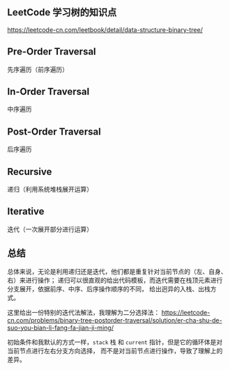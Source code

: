 ## LeetCode 学习树的知识点
https://leetcode-cn.com/leetbook/detail/data-structure-binary-tree/

## Pre-Order Traversal
先序遍历（前序遍历）

## In-Order Traversal
中序遍历

## Post-Order Traversal
后序遍历

## Recursive
递归（利用系统堆栈展开运算）

## Iterative
迭代（一次展开部分进行运算）

## 总结
总体来说，无论是利用递归还是迭代，他们都是重复针对当前节点的（左、自身、右）来进行操作；
递归可以很直观的给出代码模板，而迭代需要在栈顶元素进行分支展开，依据前序、中序、后序操作顺序的不同，
给出迥异的入栈、出栈方式。

这里给出一份特别的迭代法解法，我理解为二分选择法：
https://leetcode-cn.com/problems/binary-tree-postorder-traversal/solution/er-cha-shu-de-suo-you-bian-li-fang-fa-jian-ji-ming/

初始条件和我默认的方式一样，`stack` 栈 和 `current` 指针，但是它的循环体是对当前节点进行左右分支方向选择，
而不是对当前节点进行操作，导致了理解上的差异。